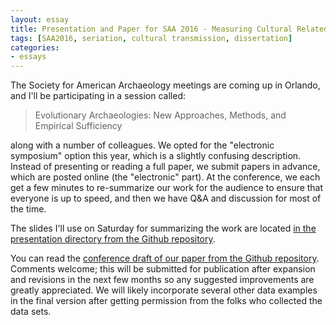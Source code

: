 ```yaml
---
layout: essay
title: Presentation and Paper for SAA 2016 - Measuring Cultural Relatedness Using Multiple Seriation Ordering Algorithms
tags: [SAA2016, seriation, cultural transmission, dissertation]
categories: 
- essays
---
```


The Society for American Archaeology meetings are coming up in Orlando, and I'll be participating in a session called:

> Evolutionary Archaeologies:  New Approaches, Methods, and Empirical Sufficiency

along with a number of colleagues.  We opted for the "electronic symposium" option this year, which is a slightly confusing description.  Instead of presenting or reading a full paper, we submit papers in advance, which are posted online (the "electronic" part).  At the conference, we each get a few minutes to re-summarize our work for the audience to ensure that everyone is up to speed, and then we have Q&A and discussion for most of the time.  

The slides I'll use on Saturday for summarizing the work are located [in the presentation directory from the Github repository](https://github.com/mmadsen/saa2016-multiple-seriation-algorithms/blob/master/presentation/madsenlipo2016-saa-continuity-seriation.pdf).  

You can read the [conference draft of our paper from the Github repository](https://github.com/mmadsen/saa2016-multiple-seriation-algorithms/blob/master/pdf-drafts/saa2016-seriation-multiple-approaches.pdf).  Comments welcome; this will be submitted for publication after expansion and revisions in the next few months so any suggested improvements are greatly appreciated.  We will likely incorporate several other data examples in the final version after getting permission from the folks who collected the data sets.  


